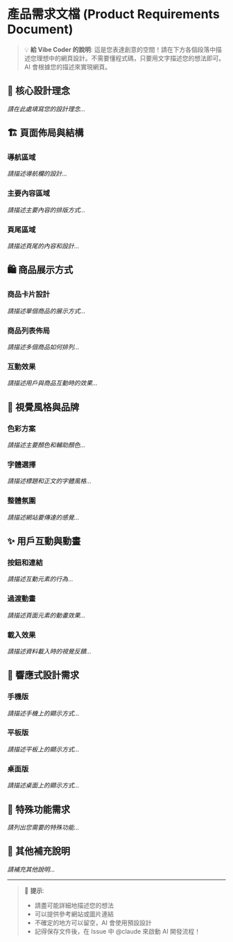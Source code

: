 # 產品需求文檔 (Product Requirements Document)

> 💡 **給 Vibe Coder 的說明**: 這是您表達創意的空間！請在下方各個段落中描述您理想中的網頁設計。不需要懂程式碼，只要用文字描述您的想法即可。AI 會根據您的描述來實現網頁。

## 🎯 核心設計理念

<!-- 請在這裡描述您的網站的核心理念和目標受眾 -->
<!-- 範例：我想要一個極簡風格的精品購物網站，目標客群是追求品質生活的都市白領 -->

*請在此處填寫您的設計理念...*

## 🏗️ 頁面佈局與結構

<!-- 請描述您希望的頁面佈局 -->
<!-- 範例：頂部要有簡潔的導航欄，主體區域採用網格布局展示商品，底部要有聯絡資訊 -->

### 導航區域
*請描述導航欄的設計...*

### 主要內容區域
*請描述主要內容的排版方式...*

### 頁尾區域
*請描述頁尾的內容和設計...*

## 🛍️ 商品展示方式

<!-- 請描述您希望如何展示商品 -->
<!-- 範例：每個商品用卡片展示，滑鼠懸停時有輕微放大效果，顯示商品圖片、名稱和價格 -->

### 商品卡片設計
*請描述單個商品的展示方式...*

### 商品列表佈局
*請描述多個商品如何排列...*

### 互動效果
*請描述用戶與商品互動時的效果...*

## 🎨 視覺風格與品牌

<!-- 請描述您期望的視覺風格 -->
<!-- 範例：使用柔和的粉色系，搭配圓角設計，營造溫暖友善的感覺 -->

### 色彩方案
*請描述主要顏色和輔助顏色...*

### 字體選擇
*請描述標題和正文的字體風格...*

### 整體氛圍
*請描述網站要傳達的感覺...*

## ✨ 用戶互動與動畫

<!-- 請描述您希望的互動效果和動畫 -->
<!-- 範例：按鈕點擊時有漣漪效果，頁面載入時商品卡片依次淡入 -->

### 按鈕和連結
*請描述互動元素的行為...*

### 過渡動畫
*請描述頁面元素的動畫效果...*

### 載入效果
*請描述資料載入時的視覺反饋...*

## 📱 響應式設計需求

<!-- 請描述在不同設備上的顯示需求 -->
<!-- 範例：手機上商品改為單列顯示，平板上顯示兩列，桌面顯示四列 -->

### 手機版
*請描述手機上的顯示方式...*

### 平板版
*請描述平板上的顯示方式...*

### 桌面版
*請描述桌面上的顯示方式...*

## 🎯 特殊功能需求

<!-- 如果有特殊功能需求，請在這裡描述 -->
<!-- 範例：需要商品搜索功能、價格篩選功能、商品詳情彈窗等 -->

*請列出您需要的特殊功能...*

## 💬 其他補充說明

<!-- 任何其他想法或參考資料都可以寫在這裡 -->

*請補充其他說明...*

---

> 📌 **提示**: 
> - 請盡可能詳細地描述您的想法
> - 可以提供參考網站或圖片連結
> - 不確定的地方可以留空，AI 會使用預設設計
> - 記得保存文件後，在 Issue 中 @claude 來啟動 AI 開發流程！